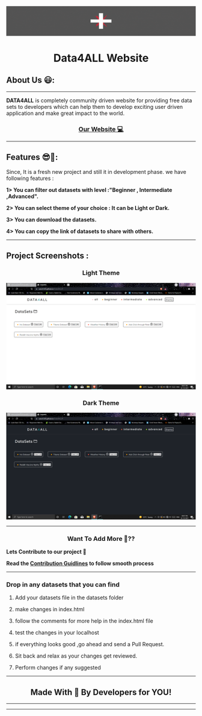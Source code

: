 <img src="./assets/data4all_poster.gif"/>

<h1 align=center>Data4ALL Website</h1>

## **About Us 😃:**
***
**DATA4ALL** is completely community driven website for providing free data sets to developers which can help them to develop exciting user driven application and make great impact to the world. 

<h3 align=center> <a href="https://samz5320.github.io/Data4ALL/"> Our Website 💻 </a></h3>

***

## **Features 😎🗻:**

Since, It is a fresh new project and still it in development phase.
we have following features :

  **1> You can filter out datasets with level :"Beginner , Intermediate ,Advanced".**
  
  **2> You can select theme of your choice : It can be Light or Dark.**
  
  **3> You can download the datasets.**
  
  **4> You can copy the link of datasets to share with others.**



***


## **Project Screenshots :**


<h3 align=center> Light Theme </h3>

<img src="./assets/Light_theme.png"/>

<h3 align=center> Dark Theme </h3>

<img src="./assets/dark_theme.png"/>




***



<h3 align="center"> Want To Add More 🤔??</h3>

**Lets Contribute to our project 🤝**

**Read the <a href = ./CONTRIBUTING.md>Contribution Guidlines</a> to follow smooth process**


***

### Drop in any datasets that you can find


1. Add your datasets file in the datasets folder
2. make changes in index.html

3. follow the comments for more help in the index.html file

4. test the changes in your localhost

5. if everything looks good ,go ahead and send a Pull Request.

6. Sit back and relax as your changes get reviewed.

7. Perform changes if any suggested 


***


<h2 align="center">Made With 💖 By Developers for YOU!</h2>


***
***





<!-- 
<h1 align=center>Data4ALL Website</h1>

***

<h3 align=center> <a href="https://samz5320.github.io/Data4ALL/"> Website!</a></h3>


### All the datasets you need in one place

  

### Drop in any datasets that you can find


1. Add your datasets file in the datasets folder
2. make changes in index.html

3. follow the comments for more help in the index.html file

4. test the changes in your localhost

5. if everything looks good ,go ahead and send a Pull Request.

6. Sit back and relax as your changes get reviewed.

7. Perform changes if any suggested 

#### Thank you for contribution.

  

<h3>Have Fun❗</h3>

***



  

## Contributing To This Project:

### Make sure you read the [contributing.md](https://github.com/samz5320/Data4ALL/blob/main/CONTRIBUTING.md) file before contributing. Please be nice and respectful towards everyone. 
<hr>
<h3 align="center">Made With 💖 By Developers for YOU!</h4> -->
